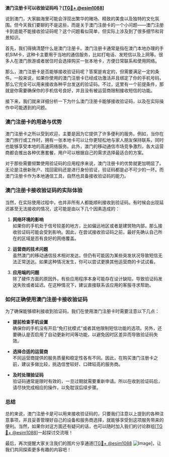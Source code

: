 **澳门注册卡可以收验证码吗？[[TG💪+ @esim1088](https://t.me/s/esim1088)]**

说到澳门，大家脑海里可能会浮现出繁华的赌场、精致的美食以及独特的文化氛围。但今天我们要聊的不是这些，而是关于澳门注册卡的一个小问题——澳门注册卡到底能不能接收验证码呢？这个问题看似简单，但实际上涉及到了很多细节和背景知识。

首先，我们得搞清楚什么是澳门注册卡。澳门注册卡通常是指在澳门本地办理的手机SIM卡，这种卡主要用于当地的通信服务，比如打电话、发短信以及上网等。很多人在澳门旅游或者居住时会选择购买一张本地卡，方便日常联系和使用网络。

那么，澳门注册卡是否能够接收验证码呢？答案是肯定的，但需要满足一定的条件。一般来说，如果你使用的澳门注册卡已经成功激活并且绑定了你的手机号码，那么它完全可以用来接收各种平台发送的验证码。不过，这里有一个前提条件，那就是你需要确保你的手机信号良好，并且没有被运营商限制接收短信的功能。

接下来，我们就来详细分析一下为什么澳门注册卡能够接收验证码，以及在实际操作中可能遇到的问题。

### **澳门注册卡的用途与优势**

澳门注册卡之所以受到欢迎，主要是因为它提供了许多便利的服务。例如，当你在澳门旅行或工作时，拥有一张本地卡可以让你更轻松地与家人朋友保持联系，同时也能够享受本地的高速网络服务。此外，澳门的移动通信市场竞争激烈，各大运营商都会推出各种优惠套餐，用户可以根据自己的需求选择最适合的方案。

对于那些需要频繁使用验证码的应用程序来说，澳门注册卡的优势就更加明显了。无论是注册新账户、找回密码还是进行身份验证，验证码都是必不可少的一环。而澳门注册卡作为本地通信工具，自然也具备接收验证码的能力。

### **澳门注册卡接收验证码的实际体验**

当然，在实际使用过程中，也并非所有人都能顺利接收到验证码。有时候会出现延迟甚至无法接收的情况，这可能是由以下几个因素造成的：

1. **网络环境的影响**  
   如果你的手机处于信号较差的地方，比如偏远地区或者是建筑物内部，那么接收验证码可能会受到影响。因此，在尝试接收验证码之前，最好先确认自己所在的区域是否有良好的网络覆盖。

2. **运营商的技术问题**  
   虽然澳门的移动通信技术相对发达，但仍有可能因为某些突发状况导致短信无法正常送达。如果这种情况发生，你可以尝试更换其他运营商的卡试试看。

3. **应用端的问题**  
   除了硬件方面的原因外，有些应用程序本身可能存在设计缺陷，导致验证码发送失败或者延迟。在这种情况下，建议直接联系该应用的客服寻求帮助。

### **如何正确使用澳门注册卡接收验证码**

为了确保能够顺利接收到验证码，我们在使用澳门注册卡时需要注意以下几点：

- **提前检查手机设置**  
  确保你的手机没有开启“免打扰模式”或者其他限制短信功能的选项。另外，还要确认是否启用了自动更新时间等功能，以避免因时区差异而导致验证码失效。

- **选择合适的运营商**  
  不同运营商提供的服务质量和稳定性各有不同。因此，在购买澳门注册卡之前，建议多做比较，挑选信誉较好、口碑较高的服务商。

- **及时处理验证码**  
  验证码通常是限时有效的，一旦过期就需要重新申请。所以在收到验证码后，请尽快完成相应的操作，以免耽误后续步骤。

### **总结**

总的来说，澳门注册卡是可以用来接收验证码的，只要我们注意以上提到的各种注意事项，并且妥善管理好自己的设备和服务商选择，就能够享受到这项服务带来的便利。当然，如果你对这方面还有疑问的话，也可以随时加入我们的讨论群组[[TG💪+ @esim1088](https://t.me/s/esim1088)]一起探讨交流哦！

最后，再次提醒大家关注我们的图片分享通道[[TG💪+ @esim1088](https://t.me/s/esim1088) ![Image](https://i.postimg.cc/4NQfJmqS/Snipaste-2025-05-13-00-14-12.png)]，让我们共同探索更多有趣的内容吧！